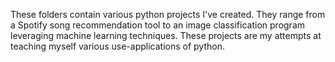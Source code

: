These folders contain various python projects I've created. They range from a Spotify song recommendation tool to an image classification program leveraging machine learning techniques.
These projects are my attempts at teaching myself various use-applications of python. 
